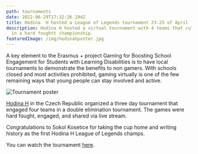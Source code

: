 ```yaml
---
path: tournaments
date: 2022-06-29T17:32:26.194Z
title: Hodina  H hosted a League of Legends tournament 23-25 of April
description: Hodina H hosted a virtual tournament with 4 teams that culminated
  in a hard foughtt championship.
featuredImage: /img/hodinahposter.jpg
---
```

A key element to the Erasmus + project Gaming for Boosting School Engagement for Students with Learning Disabilities is to have local tournaments to demonstrate the benefits to non gamers. With schools closed and most activities prohibited, gaming virtually is one of the few remaining ways that young people can stay involved and active.

![Tournament poster](/img/hodinahposter.jpg)

[Hodina H](https://bit.ly/2WRLJZx) in the Czech Republic organized a three day tournament that engaged four teams in a double elimination tournament. The games were hard fought,  engaged, and shared via live stream.

Congratulations to Sokol Kosetice for taking the cup home and writing history as the first Hodina H League of Legends champs.

You can watch the tournament [here](https://bit.ly/35TkaDn).
